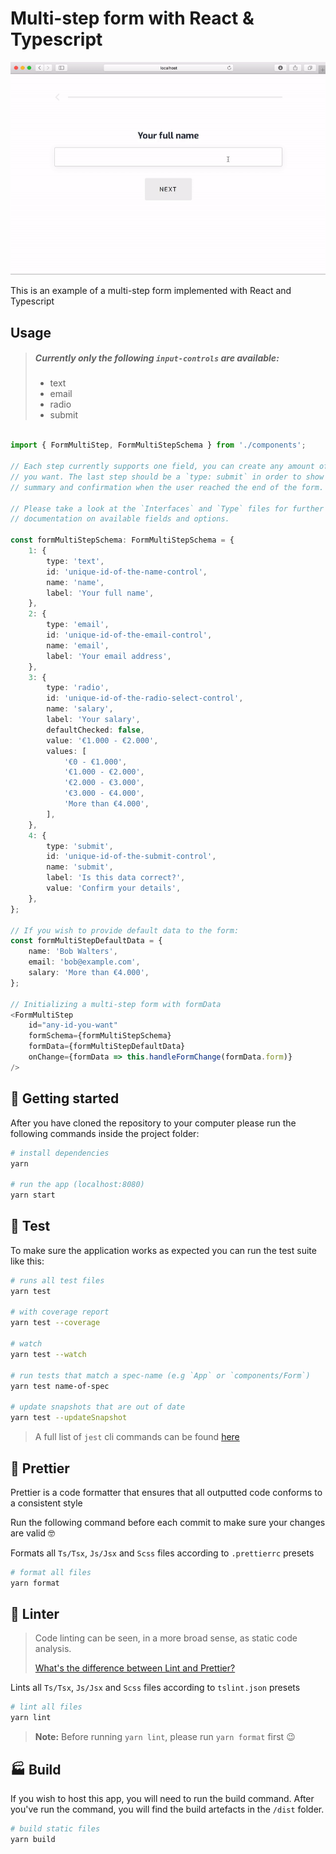 # Multi-step form with React & Typescript

![](20181203-143018-form-multi-step.gif)

This is an example of a multi-step form implemented with React and Typescript

## Usage

> 
> ##### Currently only the following `input-controls` are available:
>
> - text
> - email
> - radio
> - submit
> 

```typescript

import { FormMultiStep, FormMultiStepSchema } from './components';

// Each step currently supports one field, you can create any amount of steps 
// you want. The last step should be a `type: submit` in order to show the 
// summary and confirmation when the user reached the end of the form. 

// Please take a look at the `Interfaces` and `Type` files for further 
// documentation on available fields and options.

const formMultiStepSchema: FormMultiStepSchema = {
	1: {
		type: 'text',
		id: 'unique-id-of-the-name-control',
		name: 'name',
		label: 'Your full name',
	},
	2: {
		type: 'email',
		id: 'unique-id-of-the-email-control',
		name: 'email',
		label: 'Your email address',
	},
	3: {
		type: 'radio',
		id: 'unique-id-of-the-radio-select-control',
		name: 'salary',
		label: 'Your salary',
		defaultChecked: false,
		value: '€1.000 - €2.000',
		values: [
			'€0 - €1.000',
			'€1.000 - €2.000',
			'€2.000 - €3.000',
			'€3.000 - €4.000',
			'More than €4.000',
		],
	},
	4: {
		type: 'submit',
		id: 'unique-id-of-the-submit-control',
		name: 'submit',
		label: 'Is this data correct?',
		value: 'Confirm your details',
	},
};

// If you wish to provide default data to the form:
const formMultiStepDefaultData = {
	name: 'Bob Walters',
	email: 'bob@example.com',
	salary: 'More than €4.000',
};

// Initializing a multi-step form with formData
<FormMultiStep
	id="any-id-you-want"
	formSchema={formMultiStepSchema}
	formData={formMultiStepDefaultData}
	onChange={formData => this.handleFormChange(formData.form)}
/>
```


## :rocket: Getting started

After you have cloned the repository to your computer please run the following commands inside the project folder:

```bash
# install dependencies
yarn

# run the app (localhost:8080)
yarn start
```

## :construction: Test

To make sure the application works as expected you can run the test suite like this:

```bash
# runs all test files
yarn test

# with coverage report
yarn test --coverage

# watch
yarn test --watch

# run tests that match a spec-name (e.g `App` or `components/Form`)
yarn test name-of-spec

# update snapshots that are out of date
yarn test --updateSnapshot
```

> A full list of `jest` cli commands can be found [here](https://jestjs.io/docs/en/cli)

## :rainbow: Prettier

Prettier is a code formatter that ensures that all outputted code conforms to a consistent style

Run the following command before each commit to make sure your changes are valid :nerd_face:

Formats all `Ts/Tsx`, `Js/Jsx` and `Scss` files according to `.prettierrc` presets

```bash
# format all files
yarn format
```

## :vertical_traffic_light: Linter

> 
> Code linting can be seen, in a more broad sense, as static code analysis.
> 
> [What's the difference between Lint and Prettier?](https://restishistory.net/blog/whats-the-difference-between-eslint-and-prettier.html)

Lints all `Ts/Tsx`, `Js/Jsx` and `Scss` files according to `tslint.json` presets

```bash
# lint all files
yarn lint
```

> **Note:** Before running `yarn lint`, please run `yarn format` first :wink:

## :factory: Build

If you wish to host this app, you will need to run the build command. After you've run the command, you will find the build artefacts in the `/dist` folder.

```bash
# build static files
yarn build
```
